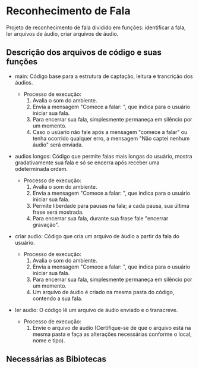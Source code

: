 # Reconhecimento de Fala
 Projeto de reconhecimento de fala dividido em funções: identificar a fala, ler arquivos de áudio, criar arquivos de áudio. 

## Descrição dos arquivos de código e suas funções

* main: Código base para a estrutura de captação, leitura e trancrição dos áudios.
  * Processo de execução:
    1. Avalia o som do ambiente.
    2. Envia a mensagem "Comece a falar: ", que indica para o usuário iniciar sua fala.
    3. Para encerrar sua fala, simplesmente permaneça em silêncio por um momento.
    4. Caso o usúario não fale após a mensagem "comece a falar" ou tenha ocorrido qualquer erro, a mensagem "Não captei nenhum áudio" será enviada.
      
* audios longos: Código que permite falas mais longas do usuário, mostra gradativamente sua fala e só se encerra após receber uma odeterminada ordem.
  * Processo de execução:
    1. Avalia o som do ambiente.
    2. Envia a mensagem "Comece a falar: ", que indica para o usuário iniciar sua fala.
    3. Permite liberdade para pausas na fala; a cada pausa, sua última frase será mostrada.
    4. Para encerrar sua fala, durante sua frase fale "encerrar gravação".
* criar audio: Código que cria um arquivo de áudio a partir da fala do usuário.
  * Processo de execução:
    1. Avalia o som do ambiente.
    2. Envia a mensagem "Comece a falar: ", que indica para o usuário iniciar sua fala.
    3. Para encerrar sua fala, simplesmente permaneça em silêncio por um momento.
    4. Um arquivo de áudio é criado na mesma pasta do código, contendo a sua fala.
* ler audio: O código lê um arquivo de áudio enviado e o transcreve.
  * Processo de execução:
    1. Envie o arquivo de áudio (Certifique-se de que o arquivo está na mesma pasta e faça as alterações necessárias conforme o local, nome e tipo).
## Necessárias as Bibiotecas 
